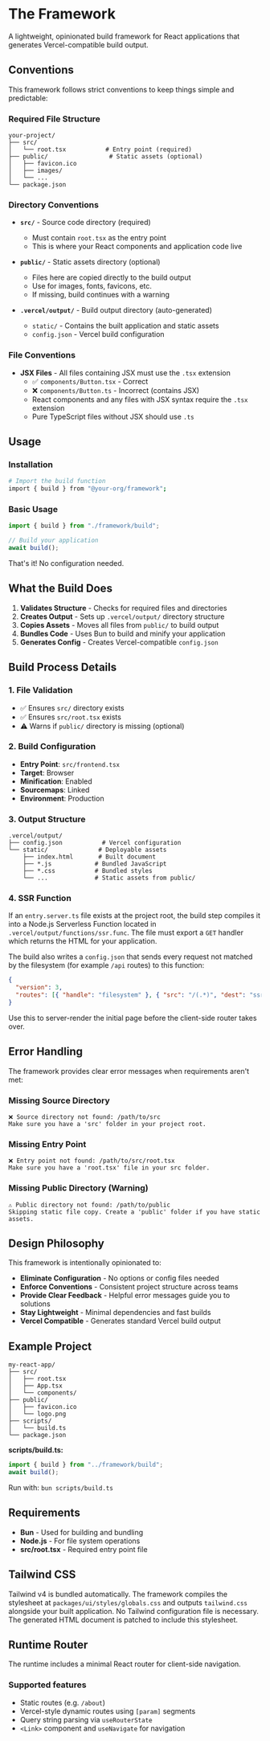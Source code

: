 # The Framework

A lightweight, opinionated build framework for React applications that generates Vercel-compatible build output.

## Conventions

This framework follows strict conventions to keep things simple and predictable:

### Required File Structure

```
your-project/
├── src/
│   └── root.tsx           # Entry point (required)
├── public/                 # Static assets (optional)
│   ├── favicon.ico
│   ├── images/
│   └── ...
└── package.json
```

### Directory Conventions

- **`src/`** - Source code directory (required)
  - Must contain `root.tsx` as the entry point
  - This is where your React components and application code live

- **`public/`** - Static assets directory (optional)
  - Files here are copied directly to the build output
  - Use for images, fonts, favicons, etc.
  - If missing, build continues with a warning

- **`.vercel/output/`** - Build output directory (auto-generated)
  - `static/` - Contains the built application and static assets
  - `config.json` - Vercel build configuration

### File Conventions

- **JSX Files** - All files containing JSX must use the `.tsx` extension
  - ✅ `components/Button.tsx` - Correct
  - ❌ `components/Button.ts` - Incorrect (contains JSX)
  - React components and any files with JSX syntax require the `.tsx` extension
  - Pure TypeScript files without JSX should use `.ts`

## Usage

### Installation

```bash
# Import the build function
import { build } from "@your-org/framework";
```

### Basic Usage

```typescript
import { build } from "./framework/build";

// Build your application
await build();
```

That's it! No configuration needed.

## What the Build Does

1. **Validates Structure** - Checks for required files and directories
2. **Creates Output** - Sets up `.vercel/output/` directory structure
3. **Copies Assets** - Moves all files from `public/` to build output
4. **Bundles Code** - Uses Bun to build and minify your application
5. **Generates Config** - Creates Vercel-compatible `config.json`

## Build Process Details

### 1. File Validation

- ✅ Ensures `src/` directory exists
- ✅ Ensures `src/root.tsx` exists
- ⚠️ Warns if `public/` directory is missing (optional)

### 2. Build Configuration

- **Entry Point**: `src/frontend.tsx`
- **Target**: Browser
- **Minification**: Enabled
- **Sourcemaps**: Linked
- **Environment**: Production

### 3. Output Structure

```
.vercel/output/
├── config.json           # Vercel configuration
└── static/              # Deployable assets
    ├── index.html       # Built document
    ├── *.js            # Bundled JavaScript
    ├── *.css           # Bundled styles
    └── ...             # Static assets from public/
```

### 4. SSR Function

If an `entry.server.ts` file exists at the project root, the build step
compiles it into a Node.js Serverless Function located in
`.vercel/output/functions/ssr.func`. The file must export a `GET` handler which
returns the HTML for your application.

The build also writes a `config.json` that sends every request not matched by
the filesystem (for example `/api` routes) to this function:

```json
{
  "version": 3,
  "routes": [{ "handle": "filesystem" }, { "src": "/(.*)", "dest": "ssr" }]
}
```

Use this to server-render the initial page before the client-side router takes
over.

## Error Handling

The framework provides clear error messages when requirements aren't met:

### Missing Source Directory

```
❌ Source directory not found: /path/to/src
Make sure you have a 'src' folder in your project root.
```

### Missing Entry Point

```
❌ Entry point not found: /path/to/src/root.tsx
Make sure you have a 'root.tsx' file in your src folder.
```

### Missing Public Directory (Warning)

```
⚠️ Public directory not found: /path/to/public
Skipping static file copy. Create a 'public' folder if you have static assets.
```

## Design Philosophy

This framework is intentionally opinionated to:

- **Eliminate Configuration** - No options or config files needed
- **Enforce Conventions** - Consistent project structure across teams
- **Provide Clear Feedback** - Helpful error messages guide you to solutions
- **Stay Lightweight** - Minimal dependencies and fast builds
- **Vercel Compatible** - Generates standard Vercel build output

## Example Project

```
my-react-app/
├── src/
│   ├── root.tsx
│   ├── App.tsx
│   └── components/
├── public/
│   ├── favicon.ico
│   └── logo.png
├── scripts/
│   └── build.ts
└── package.json
```

**scripts/build.ts:**

```typescript
import { build } from "../framework/build";
await build();
```

Run with: `bun scripts/build.ts`

## Requirements

- **Bun** - Used for building and bundling
- **Node.js** - For file system operations
- **src/root.tsx** - Required entry point file

## Tailwind CSS

Tailwind v4 is bundled automatically. The framework compiles the stylesheet at
`packages/ui/styles/globals.css` and outputs `tailwind.css` alongside your
built application. No Tailwind configuration file is necessary. The generated
HTML document is patched to include this stylesheet.

## Runtime Router

The runtime includes a minimal React router for client-side navigation.

### Supported features

- Static routes (e.g. `/about`)
- Vercel-style dynamic routes using `[param]` segments
- Query string parsing via `useRouterState`
- `<Link>` component and `useNavigate` for navigation

